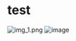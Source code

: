 # test
![img_1.png](img_1.png)
![image](https://github.com/user-attachments/assets/225eae8f-82d5-4924-8a47-bbe2fdaf073e)
